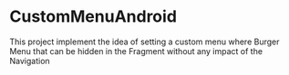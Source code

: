 # CustomMenuAndroid

This project implement the idea of setting a custom menu where Burger Menu that can be hidden in the Fragment without any impact of the Navigation
